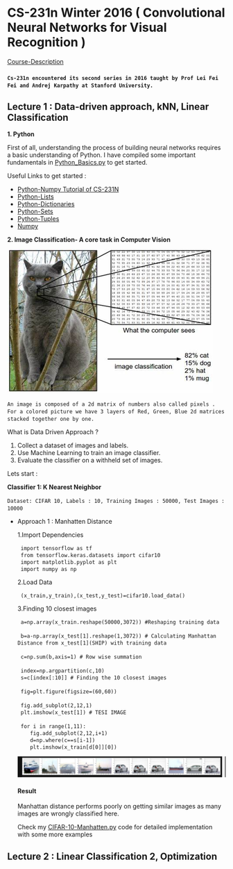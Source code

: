 # CS-231n Winter 2016 ( Convolutional Neural Networks for Visual Recognition )

[Course-Description](http://cs231n.stanford.edu/)

   #### **`Cs-231n encountered its second series in 2016 taught by Prof Lei Fei Fei and Andrej Karpathy at Stanford University.`**

## Lecture 1 : Data-driven approach, kNN, Linear Classification

**1. Python** 

First of all, understanding the process of building neural networks requires a basic understanding of Python. I have compiled some important fundamentals in [Python_Basics.py](https://github.com/kamranisg/CS231n-Andrej_Karpathy_Stanford/blob/master/Python_Basics.py) to get started.

Useful Links to get started :

- [Python-Numpy Tutorial of CS-231N](http://cs231n.github.io/python-numpy-tutorial/)
- [Python-Lists](https://docs.python.org/3.5/tutorial/datastructures.html#more-on-lists)
- [Python-Dictionaries](https://docs.python.org/3.5/library/stdtypes.html#dict)
- [Python-Sets](https://docs.python.org/3.5/library/stdtypes.html#set)
- [Python-Tuples](https://docs.python.org/3.5/tutorial/datastructures.html#tuples-and-sequences)
- [Numpy](https://numpy.org/)

**2. Image Classification- A core task in Computer Vision**

![Perception](Com.jfif)

`An image is composed of a 2d matrix of numbers also called pixels . For a colored picture we have 3 layers of Red, Green, Blue 2d matrices stacked together one by one.`

What is Data Driven Approach ? 

  1. Collect a dataset of images and labels.
  2. Use Machine Learning to train an image classifier.
  3. Evaluate the classifier on a withheld set of images.
  
  Lets start :
  
  **Classifier 1: K Nearest Neighbor**
  
 `Dataset: CIFAR 10,
  Labels : 10,
  Training Images : 50000,
  Test Images : 10000`
  
  - Approach 1 : Manhatten Distance 
                 
     1.Import Dependencies
      
         import tensorflow as tf
         from tensorflow.keras.datasets import cifar10
         import matplotlib.pyplot as plt
         import numpy as np
        
     2.Load Data
     
         (x_train,y_train),(x_test,y_test)=cifar10.load_data()
        
     3.Finding 10 closest images
     
         a=np.array(x_train.reshape(50000,3072)) #Reshaping training data
         
         b=a-np.array(x_test[1].reshape(1,3072)) # Calculating Manhattan Distance from x_test[1](SHIP) with training data
         
         c=np.sum(b,axis=1) # Row wise summation
         
         index=np.argpartition(c,10) 
         s=c[index[:10]] # Finding the 10 closest images
         
         fig=plt.figure(figsize=(60,60))

         fig.add_subplot(2,12,1)
         plt.imshow(x_test[1]) # TESI IMAGE
         
         for i in range(1,11):
            fig.add_subplot(2,12,i+1)
            d=np.where(c==s[i-1])
            plt.imshow(x_train[d[0]][0])
     ![Image](Images/ship.png)
     
     
     #### Result 
     
     Manhattan distance performs poorly on getting similar images as many images are wrongly classified here.
     
     Check my [CIFAR-10-Manhatten.py](https://github.com/kamranisg/CS231n-Andrej_Karpathy_Stanford/blob/master/CIFAR-10-Manhatten.ipynb) code for detailed implementation with some more examples 
     
## Lecture 2 : Linear Classification 2, Optimization





  
